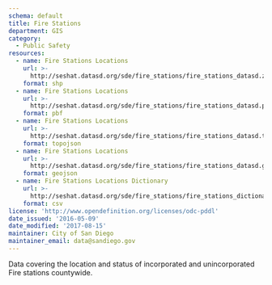 ```yaml
---
schema: default
title: Fire Stations
department: GIS
category:
  - Public Safety
resources:
  - name: Fire Stations Locations
    url: >-
      http://seshat.datasd.org/sde/fire_stations/fire_stations_datasd.zip
    format: shp
  - name: Fire Stations Locations
    url: >-
      http://seshat.datasd.org/sde/fire_stations/fire_stations_datasd.pbf
    format: pbf
  - name: Fire Stations Locations
    url: >-
      http://seshat.datasd.org/sde/fire_stations/fire_stations_datasd.topojson
    format: topojson
  - name: Fire Stations Locations
    url: >-
      http://seshat.datasd.org/sde/fire_stations/fire_stations_datasd.geojson
    format: geojson
  - name: Fire Stations Locations Dictionary
    url: >-
      http://seshat.datasd.org/sde/fire_stations/fire_stations_dictionary_datasd.csv
    format: csv
license: 'http://www.opendefinition.org/licenses/odc-pddl'
date_issued: '2016-05-09'
date_modified: '2017-08-15'
maintainer: City of San Diego
maintainer_email: data@sandiego.gov
---
```

Data covering the location and status of incorporated and unincorporated
Fire stations countywide.
